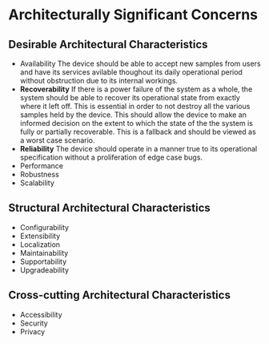 # Architecturally Significant Concerns

## Desirable Architectural Characteristics
- Availability
    The device should be able to accept new samples from users and have its services avilable thoughout its daily operational period without obstruction due to its internal workings.
- **Recoverability**
    If there is a power failure of the system as a whole, the system should be able to recover its operational state from exactly where it left off. This is essential in order to not destroy all the various samples held by the device. This should allow the device to make an informed decision on the extent to which the state of the the system is fully or partially recoverable. This is a fallback and should be viewed as a worst case scenario.
- **Reliability**
    The device should operate in a manner true to its operational specification without a proliferation of edge case bugs.
- Performance
- Robustness
- Scalability

## Structural Architectural Characteristics
- Configurability
- Extensibility
- Localization
- Maintainability
- Supportability
- Upgradeability

## Cross-cutting Architectural Characteristics
- Accessibility
- Security
- Privacy
